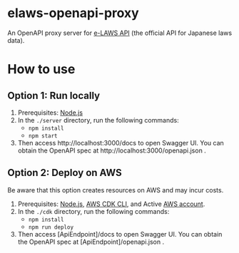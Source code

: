 # elaws-openapi-proxy

An OpenAPI proxy server for [e-LAWS API](https://elaws.e-gov.go.jp/apitop/) (the official API for Japanese laws data).

# How to use

## Option 1: Run locally

1. Prerequisites: [Node.js](https://nodejs.org/)
2. In the `./server` directory, run the following commands:
    - `npm install`
    - `npm start`
3. Then access http://localhost:3000/docs to open Swagger UI. You can obtain the OpenAPI spec at http://localhost:3000/openapi.json .


## Option 2: Deploy on AWS

Be aware that this option creates resources on AWS and may incur costs.

1. Prerequisites: [Node.js](https://nodejs.org/), [AWS CDK CLI](https://docs.aws.amazon.com/cdk/v2/guide/tools.html), and Active [AWS account](https://aws.amazon.com/).
2. In the `./cdk` directory, run the following commands:
    - `npm install`
    - `npm run deploy`
3. Then access \[ApiEndpoint\]/docs to open Swagger UI. You can obtain the OpenAPI spec at \[ApiEndpoint\]/openapi.json .


